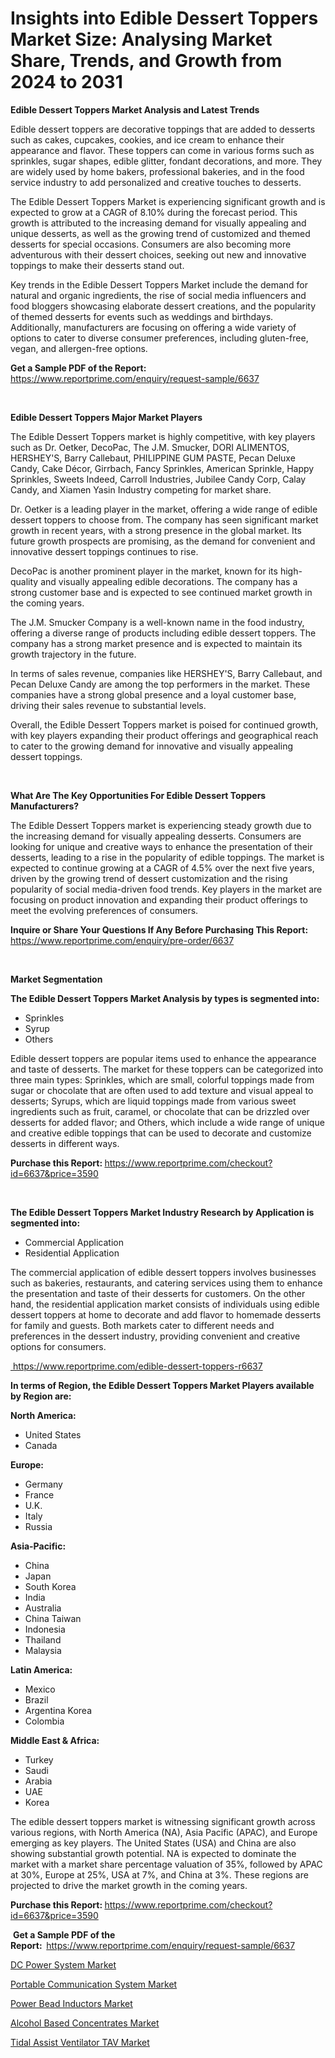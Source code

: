 <p><h1>Insights into Edible Dessert Toppers Market Size: Analysing Market Share, Trends, and Growth from 2024 to 2031</h1></p><p><strong>Edible Dessert Toppers Market Analysis and Latest Trends</strong></p>
<p><p>Edible dessert toppers are decorative toppings that are added to desserts such as cakes, cupcakes, cookies, and ice cream to enhance their appearance and flavor. These toppers can come in various forms such as sprinkles, sugar shapes, edible glitter, fondant decorations, and more. They are widely used by home bakers, professional bakeries, and in the food service industry to add personalized and creative touches to desserts.</p><p>The Edible Dessert Toppers Market is experiencing significant growth and is expected to grow at a CAGR of 8.10% during the forecast period. This growth is attributed to the increasing demand for visually appealing and unique desserts, as well as the growing trend of customized and themed desserts for special occasions. Consumers are also becoming more adventurous with their dessert choices, seeking out new and innovative toppings to make their desserts stand out.</p><p>Key trends in the Edible Dessert Toppers Market include the demand for natural and organic ingredients, the rise of social media influencers and food bloggers showcasing elaborate dessert creations, and the popularity of themed desserts for events such as weddings and birthdays. Additionally, manufacturers are focusing on offering a wide variety of options to cater to diverse consumer preferences, including gluten-free, vegan, and allergen-free options.</p></p>
<p><strong>Get a Sample PDF of the Report:&nbsp;</strong> <a href="https://www.reportprime.com/enquiry/request-sample/6637">https://www.reportprime.com/enquiry/request-sample/6637</a></p>
<p>&nbsp;</p>
<p><strong>Edible Dessert Toppers Major Market Players</strong></p>
<p><p>The Edible Dessert Toppers market is highly competitive, with key players such as Dr. Oetker, DecoPac, The J.M. Smucker, DORI ALIMENTOS, HERSHEY'S, Barry Callebaut, PHILIPPINE GUM PASTE, Pecan Deluxe Candy, Cake Décor, Girrbach, Fancy Sprinkles, American Sprinkle, Happy Sprinkles, Sweets Indeed, Carroll Industries, Jubilee Candy Corp, Calay Candy, and Xiamen Yasin Industry competing for market share.</p><p>Dr. Oetker is a leading player in the market, offering a wide range of edible dessert toppers to choose from. The company has seen significant market growth in recent years, with a strong presence in the global market. Its future growth prospects are promising, as the demand for convenient and innovative dessert toppings continues to rise.</p><p>DecoPac is another prominent player in the market, known for its high-quality and visually appealing edible decorations. The company has a strong customer base and is expected to see continued market growth in the coming years.</p><p>The J.M. Smucker Company is a well-known name in the food industry, offering a diverse range of products including edible dessert toppers. The company has a strong market presence and is expected to maintain its growth trajectory in the future.</p><p>In terms of sales revenue, companies like HERSHEY'S, Barry Callebaut, and Pecan Deluxe Candy are among the top performers in the market. These companies have a strong global presence and a loyal customer base, driving their sales revenue to substantial levels.</p><p>Overall, the Edible Dessert Toppers market is poised for continued growth, with key players expanding their product offerings and geographical reach to cater to the growing demand for innovative and visually appealing dessert toppings.</p></p>
<p>&nbsp;</p>
<p><strong>What Are The Key Opportunities For Edible Dessert Toppers Manufacturers?</strong></p>
<p><p>The Edible Dessert Toppers market is experiencing steady growth due to the increasing demand for visually appealing desserts. Consumers are looking for unique and creative ways to enhance the presentation of their desserts, leading to a rise in the popularity of edible toppings. The market is expected to continue growing at a CAGR of 4.5% over the next five years, driven by the growing trend of dessert customization and the rising popularity of social media-driven food trends. Key players in the market are focusing on product innovation and expanding their product offerings to meet the evolving preferences of consumers.</p></p>
<p><strong>Inquire or Share Your Questions If Any Before Purchasing This Report:</strong> <a href="https://www.reportprime.com/enquiry/pre-order/6637">https://www.reportprime.com/enquiry/pre-order/6637</a></p>
<p>&nbsp;</p>
<p><strong>Market Segmentation</strong></p>
<p><strong>The Edible Dessert Toppers Market Analysis by types is segmented into:</strong></p>
<p><ul><li>Sprinkles</li><li>Syrup</li><li>Others</li></ul></p>
<p><p>Edible dessert toppers are popular items used to enhance the appearance and taste of desserts. The market for these toppers can be categorized into three main types: Sprinkles, which are small, colorful toppings made from sugar or chocolate that are often used to add texture and visual appeal to desserts; Syrups, which are liquid toppings made from various sweet ingredients such as fruit, caramel, or chocolate that can be drizzled over desserts for added flavor; and Others, which include a wide range of unique and creative edible toppings that can be used to decorate and customize desserts in different ways.</p></p>
<p><strong>Purchase this Report:&nbsp;</strong><a href="https://www.reportprime.com/checkout?id=6637&price=3590">https://www.reportprime.com/checkout?id=6637&price=3590</a></p>
<p>&nbsp;</p>
<p><strong>The Edible Dessert Toppers Market Industry Research by Application is segmented into:</strong></p>
<p><ul><li>Commercial Application</li><li>Residential Application</li></ul></p>
<p><p>The commercial application of edible dessert toppers involves businesses such as bakeries, restaurants, and catering services using them to enhance the presentation and taste of their desserts for customers. On the other hand, the residential application market consists of individuals using edible dessert toppers at home to decorate and add flavor to homemade desserts for family and guests. Both markets cater to different needs and preferences in the dessert industry, providing convenient and creative options for consumers.</p></p>
<p><a href="https://www.reportprime.com/edible-dessert-toppers-r6637">&nbsp;https://www.reportprime.com/edible-dessert-toppers-r6637</a></p>
<p><strong>In terms of Region, the Edible Dessert Toppers Market Players available by Region are:</strong></p>
<p>
    <p> <strong> North America: </strong>
        <ul>
            <li>United States</li>
            <li>Canada</li>
        </ul>
        </p> 
    <p> <strong> Europe: </strong>
        <ul>
            <li>Germany</li>
            <li>France</li>
            <li>U.K.</li>
            <li>Italy</li>
            <li>Russia</li>
        </ul>
        </p> 
    <p> <strong> Asia-Pacific: </strong>
        <ul>
            <li>China</li>
            <li>Japan</li>
            <li>South Korea</li>
            <li>India</li>
            <li>Australia</li>
            <li>China Taiwan</li>
            <li>Indonesia</li>
            <li>Thailand</li>
            <li>Malaysia</li>
        </ul>
        </p> 
    <p> <strong> Latin America: </strong>
        <ul>
            <li>Mexico</li>
            <li>Brazil</li>
            <li>Argentina Korea</li>
            <li>Colombia</li>
        </ul>
        </p> 
    <p> <strong> Middle East & Africa: </strong>
        <ul>
            <li>Turkey</li>
            <li>Saudi</li>
            <li>Arabia</li>
            <li>UAE</li>
            <li>Korea</li>
        </ul>
    </p>
    </p>
<p><p>The edible dessert toppers market is witnessing significant growth across various regions, with North America (NA), Asia Pacific (APAC), and Europe emerging as key players. The United States (USA) and China are also showing substantial growth potential. NA is expected to dominate the market with a market share percentage valuation of 35%, followed by APAC at 30%, Europe at 25%, USA at 7%, and China at 3%. These regions are projected to drive the market growth in the coming years.</p></p>
<p><strong>Purchase this Report: </strong><a href="https://www.reportprime.com/checkout?id=6637&price=3590">https://www.reportprime.com/checkout?id=6637&price=3590</a></p>
<p>&nbsp;<strong>Get a Sample PDF of the Report:&nbsp;&nbsp;</strong><a href="https://www.reportprime.com/enquiry/request-sample/6637">https://www.reportprime.com/enquiry/request-sample/6637</a></p>
<p><strong></strong></p>
<p><p><a href="https://medium.com/@dhjdj3783/global-dc-power-system-market-focus-on-product-type-locally-adjustable-power-supplies-remotely-856859230779">DC Power System Market</a></p><p><a href="https://issuu.com/reportprime-2/docs/portable-communication-system-market-size-2030.ppt">Portable Communication System Market</a></p><p><a href="https://medium.com/@dhjdj3783/power-bead-inductors-market-trends-and-analysis-opportunities-and-challenges-for-future-growth-ad87501431bb">Power Bead Inductors Market</a></p><p><a href="https://github.com/airdrophunter675/Market-Research-Report-List-1/blob/main/alcohol-based-concentrates-market.md">Alcohol Based Concentrates Market</a></p><p><a href="https://issuu.com/reportprime-2/docs/tidal-assist-ventilator-tav-market-size-2030.pptx">Tidal Assist Ventilator TAV Market</a></p></p>